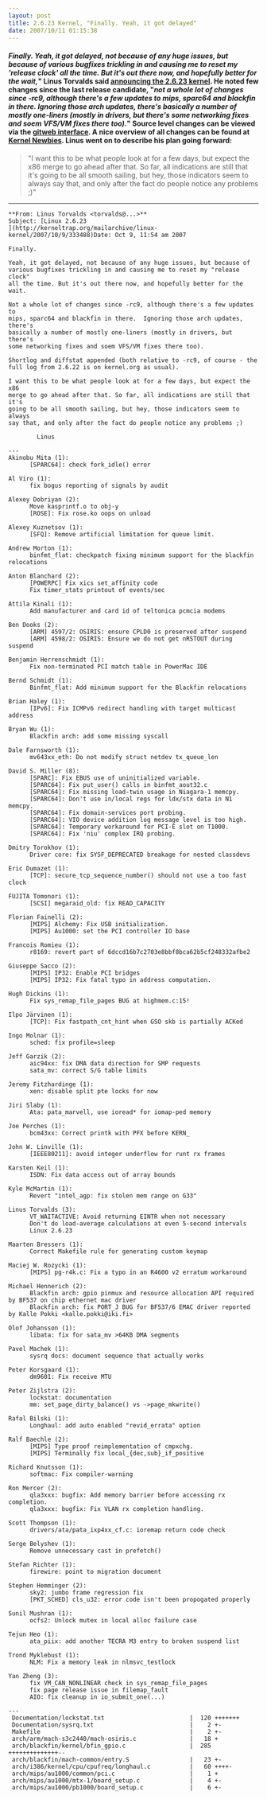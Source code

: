 ```yaml
---
layout: post
title: 2.6.23 Kernel, "Finally. Yeah, it got delayed"
date: 2007/10/11 01:15:38
---
```



#### _Finally. Yeah, it got delayed, not because of any huge issues, but because of various bugfixes trickling in and causing me to reset my 'release clock' all the time. But it's out there now, and hopefully better for the wait,_" Linus Torvalds said [announcing the 2.6.23 kernel](http://kerneltrap.org/mailarchive/linux-kernel/2007/10/9/333488). He noted few changes since the last release candidate, "_not a whole lot of changes since -rc9, although there's a few updates to mips, sparc64 and blackfin in there. Ignoring those arch updates, there's basically a number of mostly one-liners (mostly in drivers, but there's some networking fixes and soem VFS/VM fixes there too)._" Source level changes can be viewed via the [gitweb interface](http://git.kernel.org/?p=linux/kernel/git/torvalds/linux-2.6.git;a=summary). A nice overview of all changes can be found at [Kernel Newbies](http://kernelnewbies.org/Linux_2_6_23). Linus went on to describe his plan going forward:

> "I want this to be what people look at for a few days, but expect the x86 merge to go ahead after that. So far, all indications are still that it's going to be all smooth sailing, but hey, those indicators seem to always say that, and only after the fact do people notice any problems ;)"

* * *
    
    
    **From: Linus Torvalds <torvalds@...>**
    Subject: [Linux 2.6.23
    ](http://kerneltrap.org/mailarchive/linux-kernel/2007/10/9/333488)Date: Oct 9, 11:54 am 2007
    
    Finally.
    
    Yeah, it got delayed, not because of any huge issues, but because of 
    various bugfixes trickling in and causing me to reset my "release clock" 
    all the time. But it's out there now, and hopefully better for the wait.
    
    Not a whole lot of changes since -rc9, although there's a few updates to 
    mips, sparc64 and blackfin in there.  Ignoring those arch updates, there's 
    basically a number of mostly one-liners (mostly in drivers, but there's 
    some networking fixes and soem VFS/VM fixes there too).
    
    Shortlog and diffstat appended (both relative to -rc9, of course - the 
    full log from 2.6.22 is on kernel.org as usual).
    
    I want this to be what people look at for a few days, but expect the x86 
    merge to go ahead after that. So far, all indications are still that it's 
    going to be all smooth sailing, but hey, those indicators seem to always 
    say that, and only after the fact do people notice any problems ;)
    
    		Linus
    
    ---
    Akinobu Mita (1):
          [SPARC64]: check fork_idle() error
    
    Al Viro (1):
          fix bogus reporting of signals by audit
    
    Alexey Dobriyan (2):
          Move kasprintf.o to obj-y
          [ROSE]: Fix rose.ko oops on unload
    
    Alexey Kuznetsov (1):
          [SFQ]: Remove artificial limitation for queue limit.
    
    Andrew Morton (1):
          binfmt_flat: checkpatch fixing minimum support for the blackfin relocations
    
    Anton Blanchard (2):
          [POWERPC] Fix xics set_affinity code
          Fix timer_stats printout of events/sec
    
    Attila Kinali (1):
          Add manufacturer and card id of teltonica pcmcia modems
    
    Ben Dooks (2):
          [ARM] 4597/2: OSIRIS: ensure CPLD0 is preserved after suspend
          [ARM] 4598/2: OSIRIS: Ensure we do not get nRSTOUT during suspend
    
    Benjamin Herrenschmidt (1):
          Fix non-terminated PCI match table in PowerMac IDE
    
    Bernd Schmidt (1):
          Binfmt_flat: Add minimum support for the Blackfin relocations
    
    Brian Haley (1):
          [IPv6]: Fix ICMPv6 redirect handling with target multicast address
    
    Bryan Wu (1):
          Blackfin arch: add some missing syscall
    
    Dale Farnsworth (1):
          mv643xx_eth: Do not modify struct netdev tx_queue_len
    
    David S. Miller (8):
          [SPARC]: Fix EBUS use of uninitialized variable.
          [SPARC64]: Fix put_user() calls in binfmt_aout32.c
          [SPARC64]: Fix missing load-twin usage in Niagara-1 memcpy.
          [SPARC64]: Don't use in/local regs for ldx/stx data in N1 memcpy.
          [SPARC64]: Fix domain-services port probing.
          [SPARC64]: VIO device addition log message level is too high.
          [SPARC64]: Temporary workaround for PCI-E slot on T1000.
          [SPARC64]: Fix 'niu' complex IRQ probing.
    
    Dmitry Torokhov (1):
          Driver core: fix SYSF_DEPRECATED breakage for nested classdevs
    
    Eric Dumazet (1):
          [TCP]: secure_tcp_sequence_number() should not use a too fast clock
    
    FUJITA Tomonori (1):
          [SCSI] megaraid_old: fix READ_CAPACITY
    
    Florian Fainelli (2):
          [MIPS] Alchemy: Fix USB initialization.
          [MIPS] Au1000: set the PCI controller IO base
    
    Francois Romieu (1):
          r8169: revert part of 6dccd16b7c2703e8bbf8bca62b5cf248332afbe2
    
    Giuseppe Sacco (2):
          [MIPS] IP32: Enable PCI bridges
          [MIPS] IP32: Fix fatal typo in address computation.
    
    Hugh Dickins (1):
          Fix sys_remap_file_pages BUG at highmem.c:15!
    
    Ilpo Järvinen (1):
          [TCP]: Fix fastpath_cnt_hint when GSO skb is partially ACKed
    
    Ingo Molnar (1):
          sched: fix profile=sleep
    
    Jeff Garzik (2):
          aic94xx: fix DMA data direction for SMP requests
          sata_mv: correct S/G table limits
    
    Jeremy Fitzhardinge (1):
          xen: disable split pte locks for now
    
    Jiri Slaby (1):
          Ata: pata_marvell, use ioread* for iomap-ped memory
    
    Joe Perches (1):
          bcm43xx: Correct printk with PFX before KERN_
    
    John W. Linville (1):
          [IEEE80211]: avoid integer underflow for runt rx frames
    
    Karsten Keil (1):
          ISDN: Fix data access out of array bounds
    
    Kyle McMartin (1):
          Revert "intel_agp: fix stolen mem range on G33"
    
    Linus Torvalds (3):
          VT_WAITACTIVE: Avoid returning EINTR when not necessary
          Don't do load-average calculations at even 5-second intervals
          Linux 2.6.23
    
    Maarten Bressers (1):
          Correct Makefile rule for generating custom keymap
    
    Maciej W. Rozycki (1):
          [MIPS] pg-r4k.c: Fix a typo in an R4600 v2 erratum workaround
    
    Michael Hennerich (2):
          Blackfin arch: gpio pinmux and resource allocation API required by BF537 on chip ethernet mac driver
          Blackfin arch: fix PORT_J BUG for BF537/6 EMAC driver reported by Kalle Pokki <kalle.pokki@iki.fi>
    
    Olof Johansson (1):
          libata: fix for sata_mv >64KB DMA segments
    
    Pavel Machek (1):
          sysrq docs: document sequence that actually works
    
    Peter Korsgaard (1):
          dm9601: Fix receive MTU
    
    Peter Zijlstra (2):
          lockstat: documentation
          mm: set_page_dirty_balance() vs ->page_mkwrite()
    
    Rafal Bilski (1):
          Longhaul: add auto enabled "revid_errata" option
    
    Ralf Baechle (2):
          [MIPS] Type proof reimplementation of cmpxchg.
          [MIPS] Terminally fix local_{dec,sub}_if_positive
    
    Richard Knutsson (1):
          softmac: Fix compiler-warning
    
    Ron Mercer (2):
          qla3xxx: bugfix: Add memory barrier before accessing rx completion.
          qla3xxx: bugfix: Fix VLAN rx completion handling.
    
    Scott Thompson (1):
          drivers/ata/pata_ixp4xx_cf.c: ioremap return code check
    
    Serge Belyshev (1):
          Remove unnecessary cast in prefetch()
    
    Stefan Richter (1):
          firewire: point to migration document
    
    Stephen Hemminger (2):
          sky2: jumbo frame regression fix
          [PKT_SCHED] cls_u32: error code isn't been propogated properly
    
    Sunil Mushran (1):
          ocfs2: Unlock mutex in local alloc failure case
    
    Tejun Heo (1):
          ata_piix: add another TECRA M3 entry to broken suspend list
    
    Trond Myklebust (1):
          NLM: Fix a memory leak in nlmsvc_testlock
    
    Yan Zheng (3):
          fix VM_CAN_NONLINEAR check in sys_remap_file_pages
          fix page release issue in filemap_fault
          AIO: fix cleanup in io_submit_one(...)
    
    ---
     Documentation/lockstat.txt                        |  120 +++++++
     Documentation/sysrq.txt                           |    2 +-
     Makefile                                          |    2 +-
     arch/arm/mach-s3c2440/mach-osiris.c               |   18 +
     arch/blackfin/kernel/bfin_gpio.c                  |  285 ++++++++++++++--
     arch/blackfin/mach-common/entry.S                 |   23 +-
     arch/i386/kernel/cpu/cpufreq/longhaul.c           |   60 ++++-
     arch/mips/au1000/common/pci.c                     |    1 +
     arch/mips/au1000/mtx-1/board_setup.c              |    4 +-
     arch/mips/au1000/pb1000/board_setup.c             |    6 +-